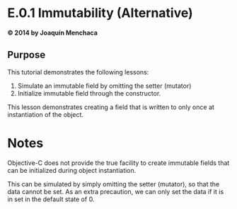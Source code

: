 # E.0.1 Immutability (Alternative)
**© 2014 by Joaquín Menchaca**

## Purpose

This tutorial demonstrates the following lessons:

1. Simulate an immutable field by omitting the setter (mutator)
2. Initialize immutable field through the constructor.

This lesson demonstrates creating a field that is written to only once at instantiation of the object.

# Notes

Objective-C does not provide the true facility to create immutable fields that can be initialized during object instantiation.

This can be simulated by simply omitting the setter (mutator), so that the data cannot be set.  As an extra precaution, we can only set the data if it is in set in the default state of 0.
